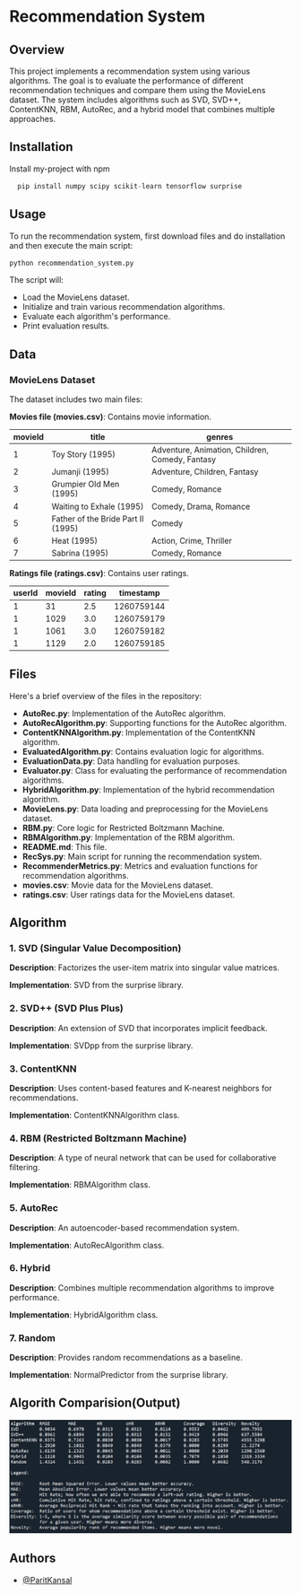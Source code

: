 # Recommendation System

## Overview

This project implements a recommendation system using various algorithms. The goal is to evaluate the performance of different recommendation techniques and compare them using the MovieLens dataset. The system includes algorithms such as SVD, SVD++, ContentKNN, RBM, AutoRec, and a hybrid model that combines multiple approaches.

## Installation

Install my-project with npm

```python
  pip install numpy scipy scikit-learn tensorflow surprise
```
## Usage

To run the recommendation system, first download files and do installation and then execute the main script:

```python
python recommendation_system.py
```
The script will:

- Load the MovieLens dataset.
- Initialize and train various recommendation algorithms.
- Evaluate each algorithm's performance.
- Print evaluation results.

## Data

### MovieLens Dataset
The dataset includes two main files:

**Movies file (movies.csv)**: Contains movie information.

| movieId | title                        | genres                              |
|---------|------------------------------|-------------------------------------|
| 1       | Toy Story (1995)             | Adventure, Animation, Children, Comedy, Fantasy |
| 2       | Jumanji (1995)               | Adventure, Children, Fantasy          |
| 3       | Grumpier Old Men (1995)      | Comedy, Romance                       |
| 4       | Waiting to Exhale (1995)     | Comedy, Drama, Romance                |
| 5       | Father of the Bride Part II (1995) | Comedy                          |
| 6       | Heat (1995)                  | Action, Crime, Thriller              |
| 7       | Sabrina (1995)               | Comedy, Romance                      |

**Ratings file (ratings.csv)**: Contains user ratings.

| userId | movieId | rating | timestamp   |
|--------|---------|--------|-------------|
| 1      | 31      | 2.5    | 1260759144  |
| 1      | 1029    | 3.0    | 1260759179  |
| 1      | 1061    | 3.0    | 1260759182  |
| 1      | 1129    | 2.0    | 1260759185  |

## Files
Here's a brief overview of the files in the repository:

- **AutoRec.py**: Implementation of the AutoRec algorithm.
- **AutoRecAlgorithm.py**: Supporting functions for the AutoRec algorithm.
- **ContentKNNAlgorithm.py**: Implementation of the ContentKNN algorithm.
- **EvaluatedAlgorithm.py**: Contains evaluation logic for algorithms.
- **EvaluationData.py**: Data handling for evaluation purposes.
- **Evaluator.py**: Class for evaluating the performance of recommendation algorithms.
- **HybridAlgorithm.py**: Implementation of the hybrid recommendation algorithm.
- **MovieLens.py**: Data loading and preprocessing for the MovieLens dataset.
- **RBM.py**: Core logic for Restricted Boltzmann Machine.
- **RBMAlgorithm.py**: Implementation of the RBM algorithm.
- **README.md**: This file.
- **RecSys.py**: Main script for running the recommendation system.
- **RecommenderMetrics.py**: Metrics and evaluation functions for recommendation algorithms.
- **movies.csv**: Movie data for the MovieLens dataset.
- **ratings.csv**: User ratings data for the MovieLens dataset.
## Algorithm
### 1. SVD (Singular Value Decomposition)

**Description**: Factorizes the user-item matrix into singular value matrices.

**Implementation**: SVD from the surprise library.

### 2. SVD++ (SVD Plus Plus)

**Description**: An extension of SVD that incorporates implicit feedback.

**Implementation**: SVDpp from the surprise library.

### 3. ContentKNN

**Description**: Uses content-based features and K-nearest neighbors for recommendations.

**Implementation**: ContentKNNAlgorithm class.

### 4. RBM (Restricted Boltzmann Machine)

**Description**: A type of neural network that can be used for collaborative filtering.

**Implementation**: RBMAlgorithm class.

### 5. AutoRec

**Description**: An autoencoder-based recommendation system.

**Implementation**: AutoRecAlgorithm class.

### 6. Hybrid

**Description**: Combines multiple recommendation algorithms to improve performance.

**Implementation**: HybridAlgorithm class.

### 7. Random

**Description**: Provides random recommendations as a baseline.

**Implementation**: NormalPredictor from the surprise library.
## Algorith Comparision(Output)

![Screenshot](https://github.com/ParitKansal/Recommendation-System/blob/main/Result%20of%20recommendation%20app.png)

## Authors

- [@ParitKansal](https://github.com/ParitKansal)

